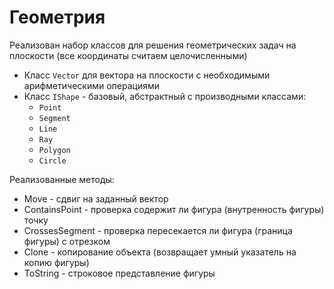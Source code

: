 # Геометрия

Реализован набор классов для решения геометрических задач на плоскости \(все координаты считаем целочисленными\)
* Класс `Vector` для вектора на плоскости с необходимыми арифметическими операциями
* Класс `IShape` - базовый, абстрактный с производными классами:
  * `Point`
  * `Segment`
  * `Line`
  * `Ray`
  * `Polygon`
  * `Circle`

Реализованные методы:
* Move - сдвиг на заданный вектор
* ContainsPoint - проверка содержит ли фигура (внутренность фигуры) точку
* CrossesSegment - проверка пересекается ли фигура (граница фигуры) с отрезком
* Clone - копирование объекта (возвращает умный указатель на копию фигуры)
* ToString - строковое представление фигуры
